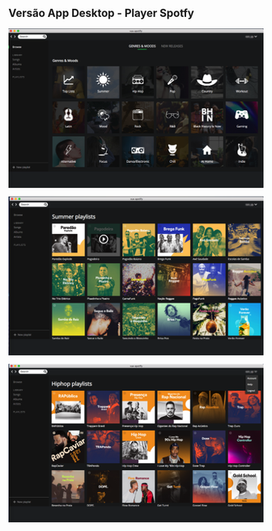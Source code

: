 
## Versão App Desktop - Player Spotfy

![Musi Player](https://github.com/tsmsp/app-desk/blob/master/assets/screenshots/tela1.png)

![Musi Player](https://github.com/tsmsp/app-desk/blob/master/assets/screenshots/tela2.png)

![Musi Player](https://github.com/tsmsp/app-desk/blob/master/assets/screenshots/tela3.png)

